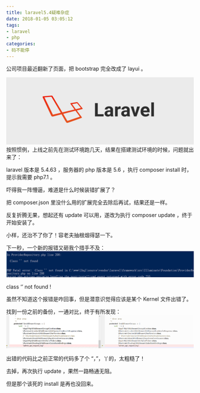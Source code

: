 ```yaml
---
title: laravel5.4疑难杂症
date: 2018-01-05 03:05:12
tags: 
- laravel
- php
categories: 
- 码不能停
---
```


公司项目最近翻新了页面，把 bootstrap 完全改成了 layui 。

![](/images/laravel.jpg)
按照惯例，上线之前先在测试环境跑几天，结果在搭建测试环境的时候，问题就出来了：

laravel 版本是 5.4.63 ，服务器的 php 版本是 5.6 ，执行 composer install 时，提示我需要 php7.1 。

吓得我一阵懵逼，难道是什么时候装错扩展了？

把 composer.json 里没什么用的扩展完全去除后再试，结果还是一样。

反复折腾无果，想起还有 update 可以用，遂改为执行 composer update ，终于开始安装了。

小样，还治不了你了！容老夫抽根烟得瑟一下。

下一秒，一个新的报错又砸我个措手不及：
![错误信息](/images/error.png)

class ‘’ not found !

虽然不知道这个报错是咋回事，但是潜意识觉得应该是某个 Kernel 文件出错了。

找到一份之前的备份，一通对比，终于有所发现：
![对比结果](/images/2018-01-05-03-03-33-5a4eeb050862d.png)

出错的代码比之前正常的代码多了个 “，”，丫的，太粗糙了！

去掉，再次执行 update ，果然一路畅通无阻。

但是那个该死的 install 是再也没回来。